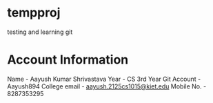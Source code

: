 # tempproj
testing and learning git

# Account Information 

Name - Aayush Kumar Shrivastava
Year - CS 3rd Year
Git Account - Aayush894
College email - aayush.2125cs1015@kiet.edu
Mobile No. - 8287353295